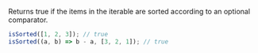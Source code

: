 Returns true if the items in the iterable are sorted according to an optional comparator.

```js
isSorted([1, 2, 3]); // true
isSorted((a, b) => b - a, [3, 2, 1]); // true
```
